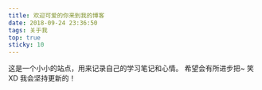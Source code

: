 ```yaml
---
title: 欢迎可爱的你来到我的博客
date: 2018-09-24 23:36:50
tags: 关于我
top: true
sticky: 10
---
```


这是一个小小的站点，用来记录自己的学习笔记和心情。
希望会有所进步把~
笑XD
我会坚持更新的！